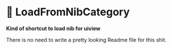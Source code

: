 # 💩 LoadFromNibCategory
**Kind of shortcut to load nib for uiview**

There is no need to write a pretty looking Readme file for this shit. 
